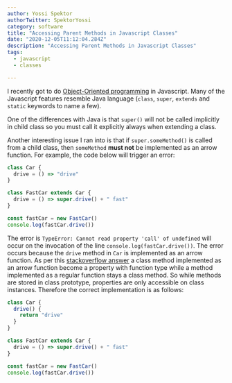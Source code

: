 ```yaml
---
author: Yossi Spektor
authorTwitter: SpektorYossi
category: software
title: "Accessing Parent Methods in Javascript Classes"
date: "2020-12-05T11:12:04.284Z"
description: "Accessing Parent Methods in Javascript Classes"
tags:
  - javascript
  - classes

---
```


I recently got to do [Object-Oriented programming](https://en.wikipedia.org/wiki/Object-oriented_programming) in Javascript. Many of the Javascript features resemble Java language (`class`, `super`, `extends` and `static` keywords to name a few).

One of the differences with Java is that `super()` will not be called implicitly in child class so you must call it explicitly always when extending a class.

Another interesting issue I ran into is that if `super.someMethod()` is called from a child class, then `someMethod` **must not** be implemented as an arrow function. For example, the code below will trigger an error:

```js
class Car {
  drive = () => "drive"
}

class FastCar extends Car {
  drive = () => super.drive() + " fast"
}

const fastCar = new FastCar()
console.log(fastCar.drive())
```

The error is `TypeError: Cannot read property 'call' of undefined` will occur on the invocation of the line `console.log(fastCar.drive())`. The error occurs because the `drive` method in `Car` is implemented as an arrow function. As per this [stackoverflow answer](https://stackoverflow.com/questions/46869503/es6-arrow-functions-trigger-super-outside-of-function-or-class-error) a class method implemented as an arrow function become a property with function type while a method implemented as a regular function stays a class method. So while methods are stored in class prototype, properties are only accessible on class instances. Therefore the correct implementation is as follows:

```js
class Car {
  drive() {
    return "drive"
  }
}

class FastCar extends Car {
  drive = () => super.drive() + " fast"
}

const fastCar = new FastCar()
console.log(fastCar.drive())
```
